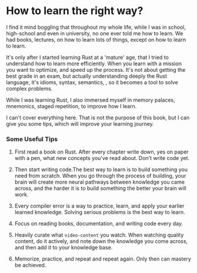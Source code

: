 # How to learn the right way?

I find it mind boggling that throughout my whole life, while I was in school, high-school
and even in university, no one ever told me how to learn. We had books, lectures,
on how to learn lots of things, except on how to learn to learn.

It's only after I started learning Rust at a 'mature' age, that I tried to understand
how to learn more efficiently. When you learn with a mission you want to optimize, and
speed up the process. It's not about getting the best grade in an exam, but actually
understanding deeply the Rust language, it's idioms, syntax, semantics,
, so it becomes a tool to solve complex problems.

While I was learning Rust, I also immersed myself in memory palaces, mnemonics, staged repetition,
to improve how I learn.

I can't cover everything here. That is not the purpose of this
book, but I can give you some tips, which will improve your learning journey.

### Some Useful Tips

1. First read a book on Rust. After every chapter write down, yes on paper with a pen,
   what new concepts you've read about. Don't write code yet.

2. Then start writing code.The best way to learn is to build something you need from scratch. When you go through
   the process of building, your brain will create more neural pathways between knowledge you
   came across, and the harder it is to build something the better your brain will work.

3. Every compiler error is a way to practice, learn, and apply your earlier learned
   knowledge. Solving serious problems is the best way to learn.

4. Focus on reading books, documentation, and writing code every day.

5. Heavily curate what `video-content` you watch. When watching quality content, do it actively,
   and note down the knowledge you come across, and then add it to your knowledge base.

6. Memorize, practice, and repeat and repeat again. Only then can mastery be achieved.
